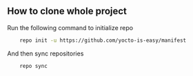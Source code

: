 ## How to clone whole project

Run the following command to initialize repo
```bash
    repo init -u https://github.com/yocto-is-easy/manifest 
```

And then sync repositories
```bash
    repo sync
```
